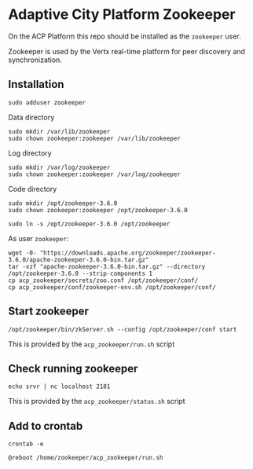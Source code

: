 # Adaptive City Platform Zookeeper

On the ACP Platform this repo should be installed as the `zookeeper` user.

Zookeeper is used by the Vertx real-time platform for peer discovery and synchronization.

## Installation

```
sudo adduser zookeeper
```
Data directory
```
sudo mkdir /var/lib/zookeeper
sudo chown zookeeper:zookeeper /var/lib/zookeeper
```
Log directory
```
sudo mkdir /var/log/zookeeper
sudo chown zookeeper:zookeeper /var/log/zookeeper
```
Code directory
```
sudo mkdir /opt/zookeeper-3.6.0
sudo chown zookeeper:zookeeper /opt/zookeeper-3.6.0

sudo ln -s /opt/zookeeper-3.6.0 /opt/zookeeper

```
As user `zookeeper`:
```
wget -0- "https://downloads.apache.org/zookeeper/zookeeper-3.6.0/apache-zookeeper-3.6.0-bin.tar.gz"
tar -xzf "apache-zookeeper-3.6.0-bin.tar.gz" --directory /opt/zookeeper-3.6.0 --strip-components 1
cp acp_zookeeper/secrets/zoo.conf /opt/zookeeper/conf/
cp acp_zookeeper/conf/zookeeper-env.sh /opt/zookeeper/conf/
```

## Start zookeeper
```
/opt/zookeeper/bin/zkServer.sh --config /opt/zookeeper/conf start
```
This is provided by the `acp_zookeeper/run.sh` script

## Check running zookeeper
```
echo srvr | nc localhost 2181
```
This is provided by the `acp_zookeeper/status.sh` script

## Add to crontab
```
crontab -e

@reboot /home/zookeeper/acp_zookeeper/run.sh
```
